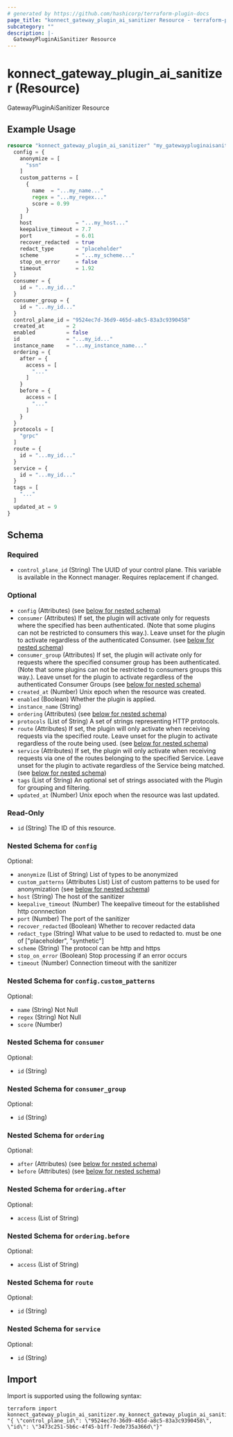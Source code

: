 ```yaml
---
# generated by https://github.com/hashicorp/terraform-plugin-docs
page_title: "konnect_gateway_plugin_ai_sanitizer Resource - terraform-provider-konnect"
subcategory: ""
description: |-
  GatewayPluginAiSanitizer Resource
---
```


# konnect_gateway_plugin_ai_sanitizer (Resource)

GatewayPluginAiSanitizer Resource

## Example Usage

```terraform
resource "konnect_gateway_plugin_ai_sanitizer" "my_gatewaypluginaisanitizer" {
  config = {
    anonymize = [
      "ssn"
    ]
    custom_patterns = [
      {
        name  = "...my_name..."
        regex = "...my_regex..."
        score = 0.99
      }
    ]
    host              = "...my_host..."
    keepalive_timeout = 7.7
    port              = 6.01
    recover_redacted  = true
    redact_type       = "placeholder"
    scheme            = "...my_scheme..."
    stop_on_error     = false
    timeout           = 1.92
  }
  consumer = {
    id = "...my_id..."
  }
  consumer_group = {
    id = "...my_id..."
  }
  control_plane_id = "9524ec7d-36d9-465d-a8c5-83a3c9390458"
  created_at       = 2
  enabled          = false
  id               = "...my_id..."
  instance_name    = "...my_instance_name..."
  ordering = {
    after = {
      access = [
        "..."
      ]
    }
    before = {
      access = [
        "..."
      ]
    }
  }
  protocols = [
    "grpc"
  ]
  route = {
    id = "...my_id..."
  }
  service = {
    id = "...my_id..."
  }
  tags = [
    "..."
  ]
  updated_at = 9
}
```

<!-- schema generated by tfplugindocs -->
## Schema

### Required

- `control_plane_id` (String) The UUID of your control plane. This variable is available in the Konnect manager. Requires replacement if changed.

### Optional

- `config` (Attributes) (see [below for nested schema](#nestedatt--config))
- `consumer` (Attributes) If set, the plugin will activate only for requests where the specified has been authenticated. (Note that some plugins can not be restricted to consumers this way.). Leave unset for the plugin to activate regardless of the authenticated Consumer. (see [below for nested schema](#nestedatt--consumer))
- `consumer_group` (Attributes) If set, the plugin will activate only for requests where the specified consumer group has been authenticated. (Note that some plugins can not be restricted to consumers groups this way.). Leave unset for the plugin to activate regardless of the authenticated Consumer Groups (see [below for nested schema](#nestedatt--consumer_group))
- `created_at` (Number) Unix epoch when the resource was created.
- `enabled` (Boolean) Whether the plugin is applied.
- `instance_name` (String)
- `ordering` (Attributes) (see [below for nested schema](#nestedatt--ordering))
- `protocols` (List of String) A set of strings representing HTTP protocols.
- `route` (Attributes) If set, the plugin will only activate when receiving requests via the specified route. Leave unset for the plugin to activate regardless of the route being used. (see [below for nested schema](#nestedatt--route))
- `service` (Attributes) If set, the plugin will only activate when receiving requests via one of the routes belonging to the specified Service. Leave unset for the plugin to activate regardless of the Service being matched. (see [below for nested schema](#nestedatt--service))
- `tags` (List of String) An optional set of strings associated with the Plugin for grouping and filtering.
- `updated_at` (Number) Unix epoch when the resource was last updated.

### Read-Only

- `id` (String) The ID of this resource.

<a id="nestedatt--config"></a>
### Nested Schema for `config`

Optional:

- `anonymize` (List of String) List of types to be anonymized
- `custom_patterns` (Attributes List) List of custom patterns to be used for anonymization (see [below for nested schema](#nestedatt--config--custom_patterns))
- `host` (String) The host of the sanitizer
- `keepalive_timeout` (Number) The keepalive timeout for the established http connnection
- `port` (Number) The port of the sanitizer
- `recover_redacted` (Boolean) Whether to recover redacted data
- `redact_type` (String) What value to be used to redacted to. must be one of ["placeholder", "synthetic"]
- `scheme` (String) The protocol can be http and https
- `stop_on_error` (Boolean) Stop processing if an error occurs
- `timeout` (Number) Connection timeout with the sanitizer

<a id="nestedatt--config--custom_patterns"></a>
### Nested Schema for `config.custom_patterns`

Optional:

- `name` (String) Not Null
- `regex` (String) Not Null
- `score` (Number)



<a id="nestedatt--consumer"></a>
### Nested Schema for `consumer`

Optional:

- `id` (String)


<a id="nestedatt--consumer_group"></a>
### Nested Schema for `consumer_group`

Optional:

- `id` (String)


<a id="nestedatt--ordering"></a>
### Nested Schema for `ordering`

Optional:

- `after` (Attributes) (see [below for nested schema](#nestedatt--ordering--after))
- `before` (Attributes) (see [below for nested schema](#nestedatt--ordering--before))

<a id="nestedatt--ordering--after"></a>
### Nested Schema for `ordering.after`

Optional:

- `access` (List of String)


<a id="nestedatt--ordering--before"></a>
### Nested Schema for `ordering.before`

Optional:

- `access` (List of String)



<a id="nestedatt--route"></a>
### Nested Schema for `route`

Optional:

- `id` (String)


<a id="nestedatt--service"></a>
### Nested Schema for `service`

Optional:

- `id` (String)

## Import

Import is supported using the following syntax:

```shell
terraform import konnect_gateway_plugin_ai_sanitizer.my_konnect_gateway_plugin_ai_sanitizer "{ \"control_plane_id\": \"9524ec7d-36d9-465d-a8c5-83a3c9390458\",  \"id\": \"3473c251-5b6c-4f45-b1ff-7ede735a366d\"}"
```
